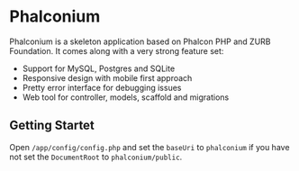 # Phalconium

Phalconium is a skeleton application based on Phalcon PHP and ZURB Foundation. It comes along with a very strong feature set:

* Support for MySQL, Postgres and SQLite
* Responsive design with mobile first approach
* Pretty error interface for debugging issues
* Web tool for controller, models, scaffold and migrations

## Getting Startet

Open `/app/config/config.php` and set the `baseUri` to `phalconium` if you have not set the `DocumentRoot` to `phalconium/public`.
